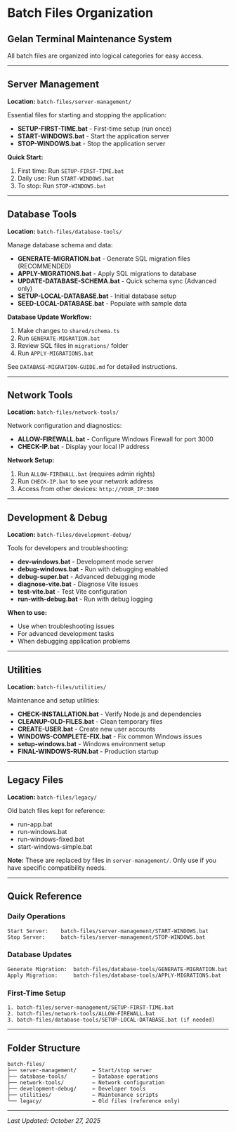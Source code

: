 # Batch Files Organization
## Gelan Terminal Maintenance System

All batch files are organized into logical categories for easy access.

---

## Server Management

**Location:** `batch-files/server-management/`

Essential files for starting and stopping the application:

- **SETUP-FIRST-TIME.bat** - First-time setup (run once)
- **START-WINDOWS.bat** - Start the application server
- **STOP-WINDOWS.bat** - Stop the application server

**Quick Start:**
1. First time: Run `SETUP-FIRST-TIME.bat`
2. Daily use: Run `START-WINDOWS.bat`
3. To stop: Run `STOP-WINDOWS.bat`

---

## Database Tools

**Location:** `batch-files/database-tools/`

Manage database schema and data:

- **GENERATE-MIGRATION.bat** - Generate SQL migration files (RECOMMENDED)
- **APPLY-MIGRATIONS.bat** - Apply SQL migrations to database
- **UPDATE-DATABASE-SCHEMA.bat** - Quick schema sync (Advanced only)
- **SETUP-LOCAL-DATABASE.bat** - Initial database setup
- **SEED-LOCAL-DATABASE.bat** - Populate with sample data

**Database Update Workflow:**
1. Make changes to `shared/schema.ts`
2. Run `GENERATE-MIGRATION.bat`
3. Review SQL files in `migrations/` folder
4. Run `APPLY-MIGRATIONS.bat`

See `DATABASE-MIGRATION-GUIDE.md` for detailed instructions.

---

## Network Tools

**Location:** `batch-files/network-tools/`

Network configuration and diagnostics:

- **ALLOW-FIREWALL.bat** - Configure Windows Firewall for port 3000
- **CHECK-IP.bat** - Display your local IP address

**Network Setup:**
1. Run `ALLOW-FIREWALL.bat` (requires admin rights)
2. Run `CHECK-IP.bat` to see your network address
3. Access from other devices: `http://YOUR_IP:3000`

---

## Development & Debug

**Location:** `batch-files/development-debug/`

Tools for developers and troubleshooting:

- **dev-windows.bat** - Development mode server
- **debug-windows.bat** - Run with debugging enabled
- **debug-super.bat** - Advanced debugging mode
- **diagnose-vite.bat** - Diagnose Vite issues
- **test-vite.bat** - Test Vite configuration
- **run-with-debug.bat** - Run with debug logging

**When to use:**
- Use when troubleshooting issues
- For advanced development tasks
- When debugging application problems

---

## Utilities

**Location:** `batch-files/utilities/`

Maintenance and setup utilities:

- **CHECK-INSTALLATION.bat** - Verify Node.js and dependencies
- **CLEANUP-OLD-FILES.bat** - Clean temporary files
- **CREATE-USER.bat** - Create new user accounts
- **WINDOWS-COMPLETE-FIX.bat** - Fix common Windows issues
- **setup-windows.bat** - Windows environment setup
- **FINAL-WINDOWS-RUN.bat** - Production startup

---

## Legacy Files

**Location:** `batch-files/legacy/`

Old batch files kept for reference:

- run-app.bat
- run-windows.bat
- run-windows-fixed.bat
- start-windows-simple.bat

**Note:** These are replaced by files in `server-management/`. Only use if you have specific compatibility needs.

---

## Quick Reference

### Daily Operations
```
Start Server:    batch-files/server-management/START-WINDOWS.bat
Stop Server:     batch-files/server-management/STOP-WINDOWS.bat
```

### Database Updates
```
Generate Migration:  batch-files/database-tools/GENERATE-MIGRATION.bat
Apply Migration:     batch-files/database-tools/APPLY-MIGRATIONS.bat
```

### First-Time Setup
```
1. batch-files/server-management/SETUP-FIRST-TIME.bat
2. batch-files/network-tools/ALLOW-FIREWALL.bat
3. batch-files/database-tools/SETUP-LOCAL-DATABASE.bat (if needed)
```

---

## Folder Structure

```
batch-files/
├── server-management/     ← Start/stop server
├── database-tools/        ← Database operations
├── network-tools/         ← Network configuration
├── development-debug/     ← Developer tools
├── utilities/             ← Maintenance scripts
└── legacy/                ← Old files (reference only)
```

---

*Last Updated: October 27, 2025*
